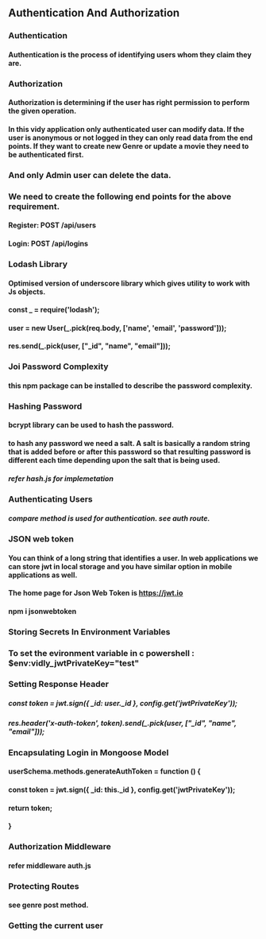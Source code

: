 ## Authentication And Authorization

### Authentication

#### Authentication is the process of identifying users whom they claim they are.

### Authorization

#### Authorization is determining if the user has right permission to perform the given operation.

#### In this vidy application only authenticated user can modify data. If the user is anonymous or not logged in they can only read data from the end points. If they want to create new Genre or update a movie they need to be authenticated first.

### And only Admin user can delete the data.

### We need to create the following end points for the above requirement.

#### Register: POST /api/users

#### Login: POST /api/logins

### Lodash Library

#### Optimised version of underscore library which gives utility to work with Js objects.

#### const _ = require('lodash');
#### user = new User(_.pick(req.body, ['name', 'email', 'password']));
####  res.send(_.pick(user, ["_id", "name", "email"]));

### Joi Password Complexity

#### this npm package can be installed to describe the password complexity.


### Hashing Password

#### bcrypt library can be used to hash the password.

#### to hash any password we need a salt. A salt is basically a random string that is added before or after this password so that resulting password is different each time depending upon the salt that is being used.

##### refer hash.js for implemetation

### Authenticating Users

##### compare method is used for authentication. see auth route.

### JSON web token

#### You can think of a long string that identifies a user. In web applications we can store jwt in local storage and you have similar option in mobile applications as well.

#### The home page for Json Web Token is https://jwt.io

#### npm i jsonwebtoken

### Storing Secrets In Environment Variables

### To set the evironment variable in c powershell : $env:vidly_jwtPrivateKey="test"

### Setting Response Header

##### const token = jwt.sign({ _id: user._id }, config.get('jwtPrivateKey'));
##### res.header('x-auth-token', token).send(_.pick(user, ["_id", "name", "email"]));

### Encapsulating Login in Mongoose Model

#### userSchema.methods.generateAuthToken = function () {
####    const token = jwt.sign({ _id: this._id }, config.get('jwtPrivateKey'));
####    return token;
#### }

### Authorization Middleware

#### refer middleware auth.js

### Protecting Routes

#### see genre post method.

### Getting the current user




